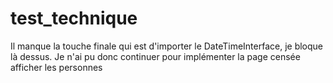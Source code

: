 ﻿# test_technique

Il manque la touche finale qui est d'importer le DateTimeInterface, je bloque là dessus. Je n'ai pu donc continuer pour implémenter la page censée afficher les personnes
